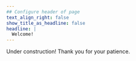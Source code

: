 ```yaml
---
## Configure header of page
text_align_right: false
show_title_as_headline: false
headline: |
  Welcome!
---
```


<!-- this is a subheadline -->
Under construction! Thank you for your patience.

